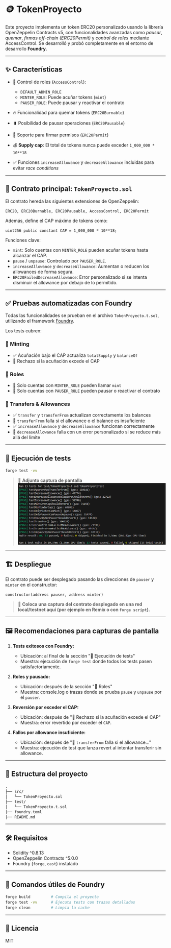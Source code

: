 
# 🪙 TokenProyecto

Este proyecto implementa un token ERC20 personalizado usando la librería OpenZeppelin Contracts v5, con funcionalidades avanzadas como *pausar*, *quemar*, *firmas off-chain (ERC20Permit)* y *control de roles* mediante AccessControl. Se desarrolló y probó completamente en el entorno de desarrollo **Foundry**.

---

## ✨ Características

* 🔐 Control de roles (`AccessControl`):

  * `DEFAULT_ADMIN_ROLE`
  * `MINTER_ROLE`: Puede acuñar tokens (`mint`)
  * `PAUSER_ROLE`: Puede pausar y reactivar el contrato

* 🔥 Funcionalidad para quemar tokens (`ERC20Burnable`)

* ⏸️ Posibilidad de pausar operaciones (`ERC20Pausable`)

* 📝 Soporte para firmar permisos (`ERC20Permit`)

* 💰 **Supply cap**: El total de tokens nunca puede exceder `1_000_000 * 10**18`

* ✅ Funciones `increaseAllowance` y `decreaseAllowance` incluidas para evitar *race conditions*

---

## 🧱 Contrato principal: `TokenProyecto.sol`

El contrato hereda las siguientes extensiones de OpenZeppelin:

```solidity
ERC20, ERC20Burnable, ERC20Pausable, AccessControl, ERC20Permit
```

Además, define el CAP máximo de tokens como:

```solidity
uint256 public constant CAP = 1_000_000 * 10**18;
```

Funciones clave:

* `mint`: Solo cuentas con `MINTER_ROLE` pueden acuñar tokens hasta alcanzar el CAP.
* `pause` / `unpause`: Controlado por `PAUSER_ROLE`.
* `increaseAllowance` y `decreaseAllowance`: Aumentan o reducen los allowances de forma segura.
* `ERC20FailedDecreaseAllowance`: Error personalizado si se intenta disminuir el allowance por debajo de lo permitido.

---

## ✅ Pruebas automatizadas con Foundry

Todas las funcionalidades se prueban en el archivo `TokenProyecto.t.sol`, utilizando el framework [Foundry](https://book.getfoundry.sh/).

Los tests cubren:

### 🔹 Minting

* ✅ Acuñación bajo el CAP actualiza `totalSupply` y `balanceOf`
* 🚫 Rechazo si la acuñación excede el CAP

### 🔹 Roles

* 🚫 Solo cuentas con `MINTER_ROLE` pueden llamar `mint`
* 🚫 Solo cuentas con `PAUSER_ROLE` pueden pausar o reactivar el contrato

### 🔹 Transfers & Allowances

* ✅ `transfer` y `transferFrom` actualizan correctamente los balances
* 🚫 `transferFrom` falla si el allowance o el balance es insuficiente
* ✅ `increaseAllowance` y `decreaseAllowance` funcionan correctamente
* 🚫 `decreaseAllowance` falla con un error personalizado si se reduce más allá del límite

---

## 🧪 Ejecución de tests

```bash
forge test -vv
```

> 📸 **Adjunto captura de pantalla**
![alt text](image.png)

---

## 🏗️ Despliegue

El contrato puede ser desplegado pasando las direcciones de `pauser` y `minter` en el constructor:

```solidity
constructor(address pauser, address minter)
```

> 📸 **Coloca una captura del contrato desplegado en una red local/testnet aquí (por ejemplo en Remix o con `forge script`).**

---

## 🖼️ Recomendaciones para capturas de pantalla

1. **Tests exitosos con Foundry:**

   * Ubicación: al final de la sección "🧪 Ejecución de tests"
   * Muestra: ejecución de `forge test` donde todos los tests pasen satisfactoriamente.

2. **Roles y pausado:**

   * Ubicación: después de la sección "🔹 Roles"
   * Muestra: console.log o trazas donde se prueba `pause` y `unpause` por el `pauser`.

3. **Reversión por exceder el CAP:**

   * Ubicación: después de "🚫 Rechazo si la acuñación excede el CAP"
   * Muestra: error revertido por exceder el `CAP`.

4. **Fallos por allowance insuficiente:**

   * Ubicación: después de "🚫 `transferFrom` falla si el allowance..."
   * Muestra: ejecución de test que lanza revert al intentar transferir sin allowance.

---

## 📂 Estructura del proyecto

```
.
├── src/
│   └── TokenProyecto.sol
├── test/
│   └── TokenProyecto.t.sol
├── foundry.toml
├── README.md
```

---

## 🛠️ Requisitos

* Solidity ^0.8.13
* OpenZeppelin Contracts ^5.0.0
* Foundry (`forge`, `cast`) instalado

---

## 🚀 Comandos útiles de Foundry

```bash
forge build         # Compila el proyecto
forge test -vv      # Ejecuta tests con trazas detalladas
forge clean         # Limpia la cache
```

---

## 📜 Licencia

MIT